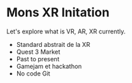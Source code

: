 #  Mons XR Initation

Let's explore what is VR, AR, XR currently.

- Standard abstrait de la XR
- Quest 3 Market
- Past to present
- Gamejam et hackathon
- No code Git 
